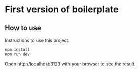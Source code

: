 # First version of boilerplate

## How to use

Instructions to use this project.

```bash
npm install
npm run dev
```

Open [http://localhost:3123](http://localhost:3123) with your browser to see the result.

